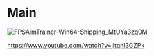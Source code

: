 #                                                     Main 




![FPSAimTrainer-Win64-Shipping_MtUYa3zq0M](https://user-images.githubusercontent.com/112624326/208188869-0ddcbfa6-db17-46ee-ab98-4fe7b8bc9905.png)



















https://www.youtube.com/watch?v=jltqnl3GZPk
